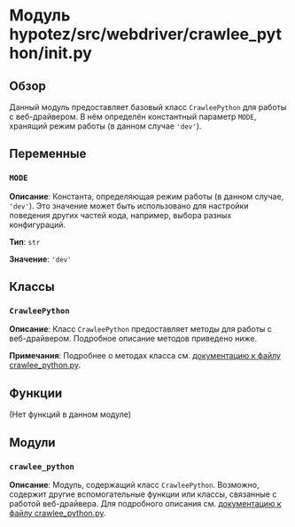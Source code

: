 # Модуль hypotez/src/webdriver/crawlee_python/__init__.py

## Обзор

Данный модуль предоставляет базовый класс `CrawleePython` для работы с веб-драйвером.  В нём определён константный параметр `MODE`, хранящий режим работы (в данном случае `'dev'`).

## Переменные

### `MODE`

**Описание**:  Константа, определяющая режим работы (в данном случае, `'dev'`).  Это значение может быть использовано для настройки поведения других частей кода, например, выбора разных конфигураций.

**Тип**: `str`

**Значение**: `'dev'`


## Классы

### `CrawleePython`

**Описание**:  Класс `CrawleePython` предоставляет методы для работы с веб-драйвером.  Подробное описание методов приведено ниже.

**Примечания**: Подробнее о методах класса см. [документацию к файлу crawlee_python.py](crawlee_python.md).


## Функции

(Нет функций в данном модуле)


## Модули

### `crawlee_python`

**Описание**:  Модуль, содержащий класс `CrawleePython`.  Возможно, содержит другие вспомогательные функции или классы, связанные с работой веб-драйвера.  Для подробного описания см. [документацию к файлу crawlee_python.py](crawlee_python.md).